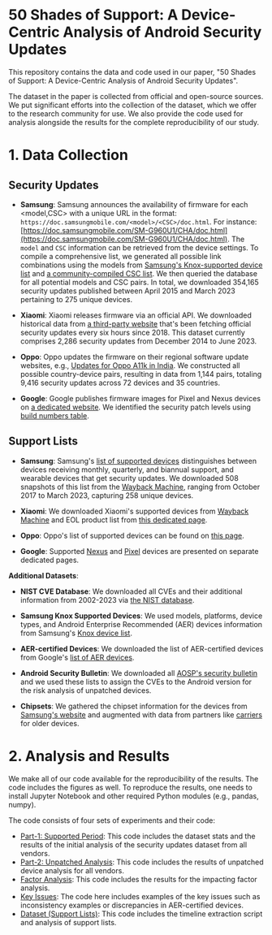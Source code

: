 # 50 Shades of Support: A Device-Centric Analysis of Android Security Updates

This repository contains the data and code used in our paper, "50 Shades of Support: A Device-Centric Analysis of Android Security Updates".

The dataset in the paper is collected from official and open-source sources. We put significant efforts into the collection of the dataset, which we offer to the research community for use. We also provide the code used for analysis alongside the results for the complete reproducibility of our study. 

# 1. Data Collection

## Security Updates
- **Samsung**: Samsung announces the availability of firmware for each <model,CSC> with a unique URL in the format: `https://doc.samsungmobile.com/<model>/<CSC>/doc.html`. For instance: [https://doc.samsungmobile.com/SM-G960U1/CHA/doc.html](https://doc.samsungmobile.com/SM-G960U1/CHA/doc.html). The `model` and `CSC` information can be retrieved from the device settings. To compile a comprehensive list, we generated all possible link combinations using the models from [Samsung's Knox-supported device list](https://www.samsungknox.com/en/knox-platform/supported-devices) and [a community-compiled CSC list](https://tsar3000.com/list-of-samsung-csc-codes-samsung-firmware-csc-codes). We then queried the database for all potential models and CSC pairs. In total, we downloaded 354,165 security updates published between April 2015 and March 2023 pertaining to 275 unique devices.

- **Xiaomi**: Xiaomi releases firmware via an official API. We downloaded historical data from [a third-party website](https://github.com/XiaomiFirmwareUpdater/miui-updates-tracker/blob/master/data/latest.yml) that's been fetching official security updates every six hours since 2018. This dataset currently comprises 2,286 security updates from December 2014 to June 2023.

- **Oppo**: Oppo updates the firmware on their regional software update websites, e.g., [Updates for Oppo A11k in India](https://support.oppo.com/in/software-update). We constructed all possible country-device pairs, resulting in data from 1,144 pairs, totaling 9,416 security updates across 72 devices and 35 countries.

- **Google**: Google publishes firmware images for Pixel and Nexus devices on [a dedicated website](https://developers.google.com/android/images). We identified the security patch levels using [build numbers table](https://source.android.com/docs/setup/about/build-numbers).

## Support Lists

- **Samsung**: Samsung's [list of supported devices](https://security.samsungmobile.com/workScope.smsb) distinguishes between devices receiving monthly, quarterly, and biannual support, and wearable devices that get security updates. We downloaded 508 snapshots of this list from the [Wayback Machine](https://web.archive.org/web/20230401000000*/https://security.samsungmobile.com/workScope.smsb), ranging from October 2017 to March 2023, capturing 258 unique devices.

- **Xiaomi**: We downloaded Xiaomi's supported devices from [Wayback Machine](https://web.archive.org/web/20210501000000*/https:/www.mi.com/global/service/support/security-update.html) and EOL product list from [this dedicated page](https://trust.mi.com/misrc/updates/phone?tab=policy).

- **Oppo**: Oppo's list of supported devices can be found on [this page](https://security.oppo.com/en/mend).

- **Google**: Supported [Nexus](https://support.google.com/nexus/answer/11227897) and [Pixel](https://support.google.com/pixelphone/answer/4457705) devices are presented on separate dedicated pages.

**Additional Datasets**:

- **NIST CVE Database**: We downloaded all CVEs and their additional information from 2002-2023 via [the NIST database](https://nvd.nist.gov/vuln/data-feeds).

- **Samsung Knox Supported Devices**: We used models, platforms, device types, and Android Enterprise Recommended (AER) devices information from Samsung's [Knox device list](https://www.samsungknox.com/en/knox-platform/supported-devices).

- **AER-certified Devices**: We downloaded the list of AER-certified devices from Google's [list of AER devices](https://androidenterprisepartners.withgoogle.com/).

- **Android Security Bulletin**: We downloaded all [AOSP's security bulletin](https://source.android.com/docs/security/bulletin) and we used these lists to assign the CVEs to the Android version for the risk analysis of unpatched devices. 

- **Chipsets**: We gathered the chipset information for the devices from [Samsung's website](https://www.samsung.com/us/smartphones/galaxy-s22-ultra/buy/galaxy-s22-ultra-128gb-unlocked-sm-s908uzkaxaa/) and augmented with data from partners like [carriers](https://www.t-mobile.com/cell-phone/samsung-galaxy-s22) for older devices.


 # 2. Analysis and Results
 
We make all of our code available for the reproducibility of the results. The code includes the figures as well. To reproduce the results, one needs to install Jupyter Notebook and other required Python modules (e.g., pandas, numpy).
 
 The code consists of four sets of experiments and their code:
 
 - [Part-1: Supported Period](./Code/Part-1%20Supported%20Period.ipynb): This code includes the dataset stats and the results of the initial analysis of the security updates dataset from all vendors.
 - [Part-2: Unpatched Analysis](./Code/Part-2%20Unpatched%20Analysis.ipynb): This code includes the results of unpatched device analysis for all vendors.
 - [Factor Analysis](./Code/Factor%20Analysis.ipynb): This code includes the results for the impacting factor analysis.
 - [Key Issues](./Code/Key-Issues.ipynb): The code here includes examples of the key issues such as inconsistency examples or discrepancies in AER-certified devices. 
 - [Dataset (Support Lists)](./Code/Dataset%20(Support%20Lists).ipynb): This code includes the timeline extraction script and analysis of support lists. 
 
 
 

 
 
 
 


